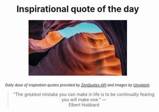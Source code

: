 
<div align="center">

# Inspirational quote of the day

<img src="./data/photo.jpeg" alt="Beautiful nature photo" width="320" height="180">

<sub><i>Daily dose of inspiration quotes provided by [ZenQuotes API](https://zenquotes.io/) and images by [Unsplash](https://unsplash.com/).</i></sub>


<blockquote>&ldquo;The greatest mistake you can make in life is to be continually fearing you will make one.&rdquo; &mdash; <footer>Elbert Hubbard</footer></blockquote>

</div>
